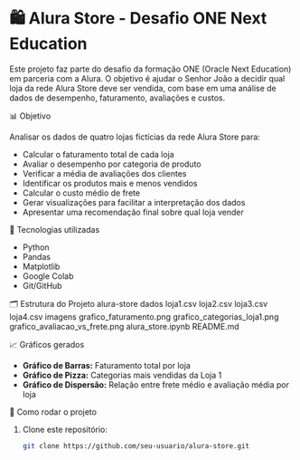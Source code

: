 # 🛍️ Alura Store - Desafio ONE Next Education

Este projeto faz parte do desafio da formação ONE (Oracle Next Education) em parceria com a Alura. O objetivo é ajudar o Senhor João a decidir qual loja da rede Alura Store deve ser vendida, com base em uma análise de dados de desempenho, faturamento, avaliações e custos.

📊 Objetivo

Analisar os dados de quatro lojas fictícias da rede Alura Store para:

- Calcular o faturamento total de cada loja
- Avaliar o desempenho por categoria de produto
- Verificar a média de avaliações dos clientes
- Identificar os produtos mais e menos vendidos
- Calcular o custo médio de frete
- Gerar visualizações para facilitar a interpretação dos dados
- Apresentar uma recomendação final sobre qual loja vender

🧰 Tecnologias utilizadas

- Python
- Pandas
- Matplotlib
- Google Colab
- Git/GitHub

🗂️ Estrutura do Projeto
alura-store
dados
loja1.csv
loja2.csv
loja3.csv
loja4.csv
imagens
grafico_faturamento.png
grafico_categorias_loja1.png
grafico_avaliacao_vs_frete.png
alura_store.ipynb
README.md

📈 Gráficos gerados

- **Gráfico de Barras:** Faturamento total por loja
- **Gráfico de Pizza:** Categorias mais vendidas da Loja 1
- **Gráfico de Dispersão:** Relação entre frete médio e avaliação média por loja

📌 Como rodar o projeto

1. Clone este repositório:
   ```bash
   git clone https://github.com/seu-usuario/alura-store.git
